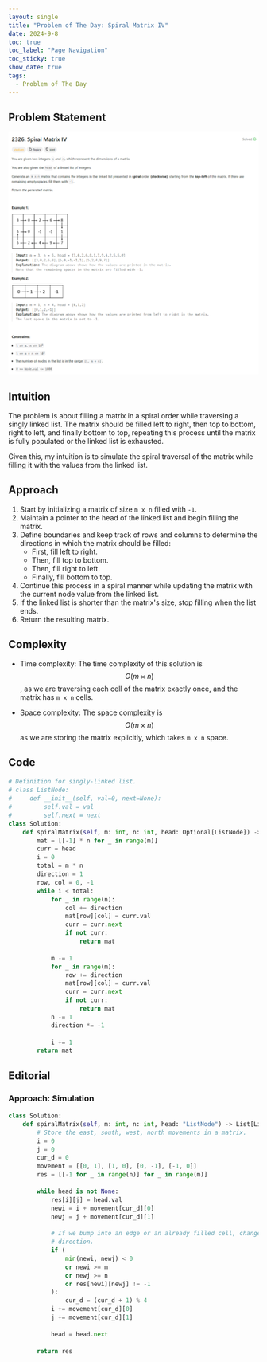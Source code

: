 ```yaml
---
layout: single
title: "Problem of The Day: Spiral Matrix IV"
date: 2024-9-8
toc: true
toc_label: "Page Navigation"
toc_sticky: true
show_date: true
tags:
  - Problem of The Day
---
```


## Problem Statement

![problem](/assets/images/2024-09-08_18-22-27-problem-2326.png)

## Intuition

The problem is about filling a matrix in a spiral order while traversing a singly linked list. The matrix should be filled left to right, then top to bottom, right to left, and finally bottom to top, repeating this process until the matrix is fully populated or the linked list is exhausted.

Given this, my intuition is to simulate the spiral traversal of the matrix while filling it with the values from the linked list.

## Approach

1. Start by initializing a matrix of size `m x n` filled with `-1`.
2. Maintain a pointer to the head of the linked list and begin filling the matrix.
3. Define boundaries and keep track of rows and columns to determine the directions in which the matrix should be filled:
   - First, fill left to right.
   - Then, fill top to bottom.
   - Then, fill right to left.
   - Finally, fill bottom to top.
4. Continue this process in a spiral manner while updating the matrix with the current node value from the linked list.
5. If the linked list is shorter than the matrix's size, stop filling when the list ends.
6. Return the resulting matrix.

## Complexity

- Time complexity:
  The time complexity of this solution is $$O(m \times n)$$, as we are traversing each cell of the matrix exactly once, and the matrix has `m x n` cells.

- Space complexity:
  The space complexity is $$O(m \times n)$$ as we are storing the matrix explicitly, which takes `m x n` space.

## Code

```python
# Definition for singly-linked list.
# class ListNode:
#     def __init__(self, val=0, next=None):
#         self.val = val
#         self.next = next
class Solution:
    def spiralMatrix(self, m: int, n: int, head: Optional[ListNode]) -> List[List[int]]:
        mat = [[-1] * n for _ in range(m)]
        curr = head
        i = 0
        total = m * n
        direction = 1
        row, col = 0, -1
        while i < total:
            for _ in range(n):
                col += direction
                mat[row][col] = curr.val
                curr = curr.next
                if not curr:
                    return mat

            m -= 1
            for _ in range(m):
                row += direction
                mat[row][col] = curr.val
                curr = curr.next
                if not curr:
                    return mat
            n -= 1
            direction *= -1

            i += 1
        return mat
```

## Editorial

### Approach: Simulation

```python
class Solution:
    def spiralMatrix(self, m: int, n: int, head: "ListNode") -> List[List[int]]:
        # Store the east, south, west, north movements in a matrix.
        i = 0
        j = 0
        cur_d = 0
        movement = [[0, 1], [1, 0], [0, -1], [-1, 0]]
        res = [[-1 for _ in range(n)] for _ in range(m)]

        while head is not None:
            res[i][j] = head.val
            newi = i + movement[cur_d][0]
            newj = j + movement[cur_d][1]

            # If we bump into an edge or an already filled cell, change the
            # direction.
            if (
                min(newi, newj) < 0
                or newi >= m
                or newj >= n
                or res[newi][newj] != -1
            ):
                cur_d = (cur_d + 1) % 4
            i += movement[cur_d][0]
            j += movement[cur_d][1]

            head = head.next

        return res
```
